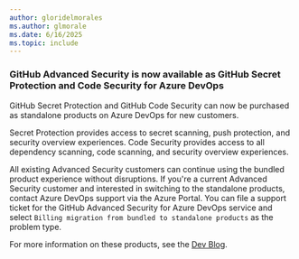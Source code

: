 ```yaml
---
author: gloridelmorales
ms.author: glmorale
ms.date: 6/16/2025
ms.topic: include
---
```


### GitHub Advanced Security is now available as GitHub Secret Protection and Code Security for Azure DevOps 

GitHub Secret Protection and GitHub Code Security can now be purchased as standalone products on Azure DevOps for new customers.

Secret Protection provides access to secret scanning, push protection, and security overview experiences. Code Security provides access to all dependency scanning, code scanning, and security overview experiences.

All existing Advanced Security customers can continue using the bundled product experience without disruptions. If you're a current Advanced Security customer and interested in switching to the standalone products, contact Azure DevOps support via the Azure Portal. You can file a support ticket for the GitHub Advanced Security for Azure DevOps service and select `Billing migration from bundled to standalone products` as the problem type.

For more information on these products, see the [Dev Blog](https://devblogs.microsoft.com/devops/github-secret-protection-and-github-code-security-for-azure-devops/).